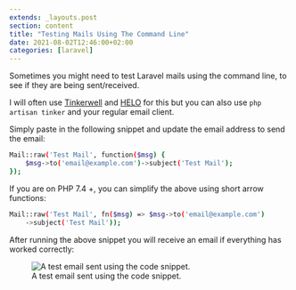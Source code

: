 ```yaml
---
extends: _layouts.post
section: content
title: "Testing Mails Using The Command Line"
date: 2021-08-02T12:46:00+02:00
categories: [laravel]
---
```


Sometimes you might need to test Laravel mails using the command line, to see if they are being sent/received.

I will often use <a href="https://a.paddle.com/v2/click/103161/122770?link=2106" class="text-niagara hover:underline" target="_blank">Tinkerwell</a> and <a href="https://a.paddle.com/v2/click/103161/122770?link=2990" class="text-niagara hover:underline" target="_blank">HELO</a> for this but you can also use ```php artisan tinker``` and your regular email client.

Simply paste in the following snippet and update the email address to send the email:

```bash
Mail::raw('Test Mail', function($msg) {
    $msg->to('email@example.com')->subject('Test Mail');
});
```

If you are on PHP 7.4 +, you can simplify the above using short arrow functions:

```bash
Mail::raw('Test Mail', fn($msg) => $msg->to('email@example.com')
    ->subject('Test Mail'));
```

After running the above snippet you will receive an email if everything has worked correctly:

<figure>
    <img src="/assets/images/successful-email.png" alt="A test email sent using the code snippet." loading="lazy">
    <figcaption>A test email sent using the code snippet.</figcaption>
</figure>
